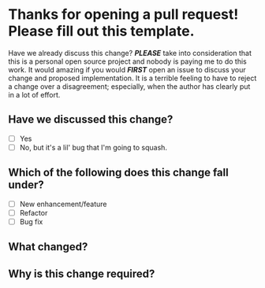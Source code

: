 # Thanks for opening a pull request! Please fill out this template.

Have we already discuss this change? **_PLEASE_** take into consideration
that this is a personal open source project and nobody is paying me to
do this work. It would amazing if you would **_FIRST_** open an issue to
discuss your change and proposed implementation. It is a terrible
feeling to have to reject a change over a disagreement; especially,
when the author has clearly put in a lot of effort.

## Have we discussed this change?

* [ ] Yes
* [ ] No, but it's a lil' bug that I'm going to squash.

## Which of the following does this change fall under?

* [ ] New enhancement/feature
* [ ] Refactor
* [ ] Bug fix

## What changed?

## Why is this change required?
